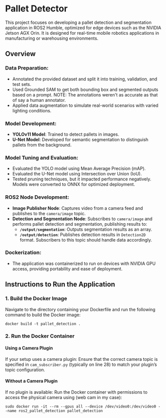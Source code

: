 # Pallet Detector

This project focuses on developing a pallet detection and segmentation application in ROS2 Humble, optimized for edge devices such as the NVIDIA Jetson AGX Orin. It is designed for real-time mobile robotics applications in manufacturing or warehousing environments.

## Overview

### Data Preparation:
- Annotated the provided dataset and split it into training, validation, and test sets.
- Used Grounded SAM to get both bounding box and segmented outputs based on a prompt.
  NOTE: The annotations weren't as accurate as that of say a human annotator. 
- Applied data augmentation to simulate real-world scenarios with varied lighting conditions.


### Model Development:
- **YOLOv11 Model**: Trained to detect pallets in images.
- **U-Net Model**: Developed for semantic segmentation to distinguish pallets from the background.

### Model Tuning and Evaluation:
- Evaluated the YOLO model using Mean Average Precision (mAP).
- Evaluated the U-Net model using Intersection over Union (IoU).
- Tested pruning techniques, but it impacted performance negatively. Models were converted to ONNX for optimized deployment.

### ROS2 Node Development:
- **Image Publisher Node**: Captures video from a camera feed and publishes to the `camera/image` topic.
- **Detection and Segmentation Node**: Subscribes to `camera/image` and performs pallet detection and segmentation, publishing results to:
  - **`/output/segmentation`**: Outputs segmentation results as an array.
  - **`/output/detection`**: Publishes detection results in `Detection2D` format. Subscribers to this topic should handle data accordingly.

### Dockerization:
- The application was containerized to run on devices with NVIDIA GPU access, providing portability and ease of deployment.

## Instructions to Run the Application

### 1. Build the Docker Image
Navigate to the directory containing your Dockerfile and run the following command to build the Docker image:

```
docker build -t pallet_detection . 
```

### 2. Run the Docker Container

#### Using a Camera Plugin
If your setup uses a camera plugin: Ensure that the correct camera topic is specified in `cam_subscriber.py` (typically on line 28) to match your plugin’s topic configuration.

#### Without a Camera Plugin
If no plugin is available: Run the Docker container with permissions to access the physical camera using (web cam in my case): 

```
sudo docker run -it --rm --gpus all --device /dev/video0:/dev/video0 --name ros2_pallet_detection pallet_detection
```
